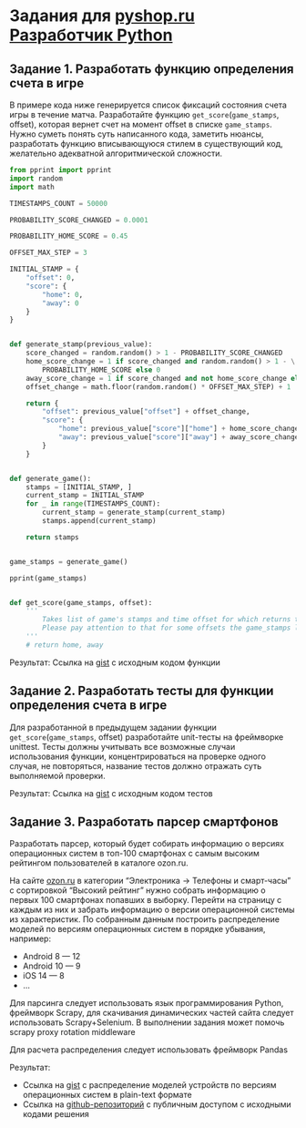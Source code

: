# Задания для [pyshop.ru Разработчик Python](https://jl.pyshop.ru/tasks/python-dev/)

## Задание 1. Разработать функцию определения счета в игре

В примере кода ниже генерируется список фиксаций состояния счета игры в течение матча.
Разработайте функцию `get_score`(`game_stamps`, offset), которая вернет счет на момент offset в списке `game_stamps`.
Нужно суметь понять суть написанного кода, заметить нюансы, разработать функцию вписывающуюся стилем в существующий код, желательно адекватной алгоритмической сложности.

```python
from pprint import pprint
import random
import math

TIMESTAMPS_COUNT = 50000

PROBABILITY_SCORE_CHANGED = 0.0001

PROBABILITY_HOME_SCORE = 0.45

OFFSET_MAX_STEP = 3

INITIAL_STAMP = {
    "offset": 0,
    "score": {
        "home": 0,
        "away": 0
    }
}


def generate_stamp(previous_value):
    score_changed = random.random() > 1 - PROBABILITY_SCORE_CHANGED
    home_score_change = 1 if score_changed and random.random() > 1 - \
        PROBABILITY_HOME_SCORE else 0
    away_score_change = 1 if score_changed and not home_score_change else 0
    offset_change = math.floor(random.random() * OFFSET_MAX_STEP) + 1

    return {
        "offset": previous_value["offset"] + offset_change,
        "score": {
            "home": previous_value["score"]["home"] + home_score_change,
            "away": previous_value["score"]["away"] + away_score_change
        }
    }


def generate_game():
    stamps = [INITIAL_STAMP, ]
    current_stamp = INITIAL_STAMP
    for _ in range(TIMESTAMPS_COUNT):
        current_stamp = generate_stamp(current_stamp)
        stamps.append(current_stamp)

    return stamps


game_stamps = generate_game()

pprint(game_stamps)


def get_score(game_stamps, offset):
    '''
        Takes list of game's stamps and time offset for which returns the scores for the home and away teams.
        Please pay attention to that for some offsets the game_stamps list may not contain scores.
    '''
    # return home, away
```

Результат: Ссылка на [gist](https://gist.github.com/shamilbi/02839e815459c0bce37601c5ecc252ec) с исходным кодом функции

## Задание 2. Разработать тесты для функции определения счета в игре

Для разработанной в предыдущем задании функции `get_score`(`game_stamps`, offset) разработайте unit-тесты на фреймворке unittest.
Тесты должны учитывать все возможные случаи использования функции, концентрироваться на проверке одного случая,
не повторяться, название тестов должно отражать суть выполняемой проверки.

Результат: Ссылка на [gist](https://gist.github.com/shamilbi/466507a7c281f519998b00952042a976) с исходным кодом тестов

## Задание 3. Разработать парсер смартфонов

Разработать парсер, который будет собирать информацию о версиях операционных систем в топ-100 смартфонах
с самым высоким рейтингом пользователей в каталоге ozon.ru.

На сайте [ozon.ru](https://www.ozon.ru/category/telefony-i-smart-chasy-15501/?sorting=rating)
в категории “Электроника -> Телефоны и смарт-часы” с сортировкой “Высокий рейтинг”
нужно собрать информацию о первых 100 смартфонах попавших в выборку.
Перейти на страницу с каждым из них и забрать информацию о версии операционной системы из характеристик.
По собранным данным построить распределение моделей по версиям операционных систем в порядке убывания, например:
* Android 8 — 12
* Android 10 — 9
* iOS 14 — 8
* ...

Для парсинга следует использовать язык программирования Python, фреймворк Scrapy,
для скачивания динамических частей сайта следует использовать Scrapy+Selenium.
В выполнении задания может помочь scrapy proxy rotation middleware

Для расчета распределения следует использовать фреймворк Pandas

Результат:
* Ссылка на [gist](https://gist.github.com/) с распределение моделей устройств по версиям операционных систем в plain-text формате
* Ссылка на [github-репозиторий](https://github.com/shamilbi/edu_pyshop) с публичным доступом с исходными кодами решения

